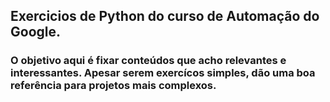 ## Exercicios de Python do curso de Automação do Google.

### O objetivo aqui é  fixar conteúdos que acho relevantes e interessantes. Apesar serem exercícos simples, dão uma boa referência para projetos mais complexos.  
 
 
 
